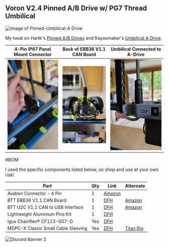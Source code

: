 ## Voron V2.4 Pinned A/B Drive w/ PG7 Thread Umbilical

![Image of Pinned-Umbilical-A Drive](https://github.com/speedyv0/misc/blob/main/PG7-Pinned-AB%20Drives%202.4/Images/A_Drive.PNG)

My twist on Hartk's [Pinned A/B Drives](https://github.com/hartk1213/MISC/tree/main/Voron%20Mods/Voron%202/2.4/Voron2.4_Pins_Mod)
and Kayosmaker's [Umbilical A Drive](https://github.com/KayosMaker). 

| 4-Pin IP67 Panel Mount Connector | Back of EBB36 V1.1 CAN Board | Umbilical Connected to A-Drive |
| - | - | - |
| ![Connector](Images/Connector.jpg) | ![CAN](Images/CAN.jpg) | ![Connected](Images/Connected.jpg) |

#BOM

I used the specific components listed below, so shop and use at your own risk!

| Part | Qty | Link | Alternate |
| - | - | - | - |
| Avation Connector - 4 Pin | 1 | [Amazon](https://www.amzn.com/B087MZYG37) |
| BTT EBB36 V1.1 CAN Board | 1 | [DFH](https://deepfriedhero.in/products/ebb36?variant=42869488910558) | [Amazon](https://www.amzn.com/B0B1MHHNDX) |
| BTT U2C V1.1 CAN to USB Interface | 1 | [DFH](https://deepfriedhero.in/products/ebb36?variant=42869488910558) | [Amazon](https://www.amzn.com/B0B1X47319) |
| Lightweight Aluminium Pins Kit | 1 | [DFH](https://deepfriedhero.in/products/ultra-lightweight-aluminum-pins-kit?_pos=2&_sid=00af9452e&_ss=r) |
| Igus Chainflex® CF113-007-D | Yes | [DFH](https://deepfriedhero.in/products/igus-chainflex%C2%AE-cf113-007-d) |
| MDPC-X Classic Small Cable Sleeving | Yes | [DFH](https://deepfriedhero.in/products/mdpc-x-classic-small-cable-sleeving) | [Titan Rig](https://www.titanrig.com/diy-modding/cable-sleeving-supplies/sleeving/mdpc-x-cable-sleeving.html) |

![Discord Banner 2](https://discordapp.com/api/guilds/460117602945990666/widget.png?style=banner2)